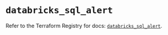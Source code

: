 # `databricks_sql_alert`

Refer to the Terraform Registry for docs: [`databricks_sql_alert`](https://registry.terraform.io/providers/databricks/databricks/1.61.0/docs/resources/sql_alert).
